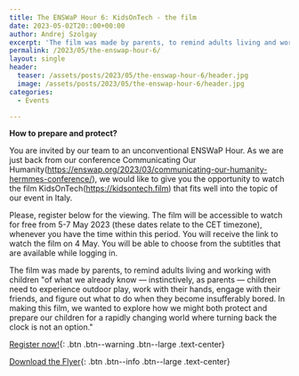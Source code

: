 ```yaml
---
title: The ENSWaP Hour 6: KidsOnTech - the film
date: 2023-05-02T20::00+00:00
author: Andrej Szolgay
excerpt: 'The film was made by parents, to remind adults living and working with children: how to prepare and protect them? Register now!'
permalink: /2023/05/the-enswap-hour-6/
layout: single
header:
  teaser: /assets/posts/2023/05/the-enswap-hour-6/header.jpg
  image: /assets/posts/2023/05/the-enswap-hour-6/header.jpg
categories:
  - Events

---
```


**How to prepare and protect?**

You are invited by our team to an unconventional ENSWaP Hour. As we are just back from our conference Communicating Our Humanity(<https://enswap.org/2023/03/communicating-our-humanity-hermmes-conference/>), we would like to give you the opportunity to watch the film KidsOnTech(<https://kidsontech.film>) that fits well into the topic of our event in Italy.

Please, register below for the viewing. The film will be accessible to watch for free from 5-7 May 2023 (these dates relate to the CET timezone), whenever you have the time within this period. You will receive the link to watch the film on 4 May. You will be able to choose from the subtitles that are available while logging in.

The film was made by parents, to remind adults living and working with children "of what we already know — instinctively, as parents — children need to experience outdoor play, work with their hands, engage with their friends, and figure out what to do when they become insufferably bored. In making this film, we wanted to explore how we might both protect and prepare our children for a rapidly changing world where turning back the clock is not an option."

[Register now!](http://tiny.cc/ENSWaPhour6){: .btn .btn--warning .btn--large .text-center}

[Download the Flyer](/assets/posts/2023/05/the-enswap-hour-6/The_ENSWaP_Hour_6_Flyer.pdf){: .btn .btn--info .btn--large .text-center}
